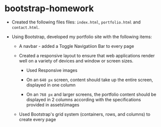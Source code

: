 # bootstrap-homework

* Created the following files files: `index.html`, `portfolio.html` and `contact.html`.

* Using Bootstrap, developed my portfolio site with the following items:

   * A navbar  - added a Toggle Navigatiion Bar to every page

   * Created a responsive layout to ensure that web applications render well on a variety of devices and window or screen sizes.

      * Used Responsive images

      * On an `640 px` screen, content should take up the entire screen, displayed in one column 
      * On an `768 px` and larger screens, the portfolio content should be displayed in 2 columns according with    the specifications provided in assets\images

   * Used Bootstrap's grid system (containers, rows, and columns) to create every page

  
